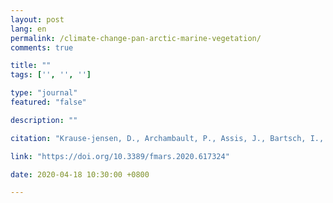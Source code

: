 ```yaml
---
layout: post
lang: en
permalink: /climate-change-pan-arctic-marine-vegetation/
comments: true

title: ""
tags: ['', '', '']

type: "journal"
featured: "false"

description: ""

citation: "Krause-jensen, D., Archambault, P., Assis, J., Bartsch, I., Bischof, K., Filbee-dexter, K., Dunton, K. H., Maximova, O., Ragnarsdóttir, S. B., Sejr, M. K., Simakova, U., & Spiridonov, V. (2020). Imprint of Climate Change on Pan-Arctic Marine Vegetation. Frontiers in Marine Science."

link: "https://doi.org/10.3389/fmars.2020.617324"

date: 2020-04-18 10:30:00 +0800

---
```

